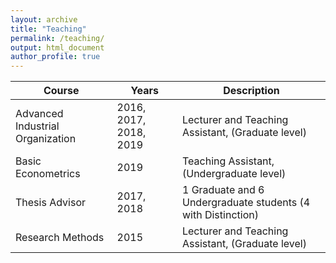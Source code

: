 ```yaml
---
layout: archive
title: "Teaching"
permalink: /teaching/
output: html_document
author_profile: true
---
```

| Course            | Years   |  Description                                              |
| --------         | ------ | ------------------------------------------------------------ |
| Advanced Industrial Organization    | 2016, 2017, 2018, 2019  | Lecturer and Teaching Assistant, (Graduate level)       |
| Basic Econometrics    | 2019   | Teaching Assistant,  (Undergraduate level) |
| Thesis Advisor   | 2017, 2018  | 1 Graduate and 6 Undergraduate students (4 with Distinction)    |
| Research Methods     | 2015   | Lecturer and Teaching Assistant, (Graduate level) |

